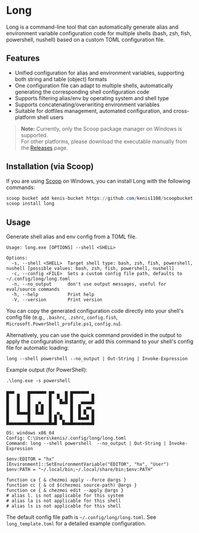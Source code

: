 # Long

Long is a command-line tool that can automatically generate alias and environment variable configuration code for multiple shells (bash, zsh, fish, powershell, nushell) based on a custom TOML configuration file.

## Features
- Unified configuration for alias and environment variables, supporting both string and table (object) formats
- One configuration file can adapt to multiple shells, automatically generating the corresponding shell configuration code
- Supports filtering alias/env by operating system and shell type
- Supports concatenating/overwriting environment variables
- Suitable for dotfiles management, automated configuration, and cross-platform shell users


> **Note:** Currently, only the Scoop package manager on Windows is supported.  
> For other platforms, please download the executable manually from the [Releases](https://github.com/kenis1108/long/releases) page.


## Installation (via Scoop)

If you are using [Scoop](https://scoop.sh/) on Windows, you can install Long with the following commands:

```powershell
scoop bucket add kenis-bucket https://github.com/kenis1108/scoopbucket
scoop install long
```

## Usage

Generate shell alias and env config from a TOML file.

```
Usage: long.exe [OPTIONS] --shell <SHELL>

Options:
  -s, --shell <SHELL>  Target shell type: bash, zsh, fish, powershell, nushell [possible values: bash, zsh, fish, powershell, nushell]
  -c, --config <FILE>  Sets a custom config file path, defaults to ~/.config/long/long.toml
  -n, --no_output      don't use output messages, useful for eval/source commands
  -h, --help           Print help
  -V, --version        Print version
```

You can copy the generated configuration code directly into your shell's config file (e.g., `.bashrc`, `.zshrc`, `config.fish`, `Microsoft.PowerShell_profile.ps1`, `config.nu`).

Alternatively, you can use the quick command provided in the output to apply the configuration instantly, or add this command to your shell's config file for automatic loading:

```
long --shell powershell --no_output | Out-String | Invoke-Expression
```

Example output (for PowerShell):

```
.\long.exe -s powershell

▄▄▄     ▄▄▄▄▄▄▄ ▄▄    ▄ ▄▄▄▄▄▄▄
█   █   █       █  █  █ █       █
█   █   █   ▄   █   █▄█ █   ▄▄▄▄█
█   █   █  █ █  █       █  █  ▄▄
█   █▄▄▄█  █▄█  █  ▄    █  █ █  █
█       █       █ █ █   █  █▄▄█ █
█▄▄▄▄▄▄▄█▄▄▄▄▄▄▄█▄█  █▄▄█▄▄▄▄▄▄▄█ 
    
OS: windows x86_64
Config: C:\Users\kenis/.config/long/long.toml
Command: long --shell powershell  --no_output | Out-String | Invoke-Expression

$env:EDITOR = "hx"
[Environment]::SetEnvironmentVariable("EDITOR", "hx", "User")
$env:PATH = "~/.local/bin;~/.local/share/bin;$env:PATH"

function ca { & chezmoi apply --force @args }
function cc { & cd $(chezmoi source-path) @args }
function ce { & chezmoi edit --apply @args }
# alias l. is not applicable for this system
# alias la is not applicable for this shell
# alias ls is not applicable for this shell
```

The default config file path is `~/.config/long/long.toml`. See `long_template.toml` for a detailed example configuration.